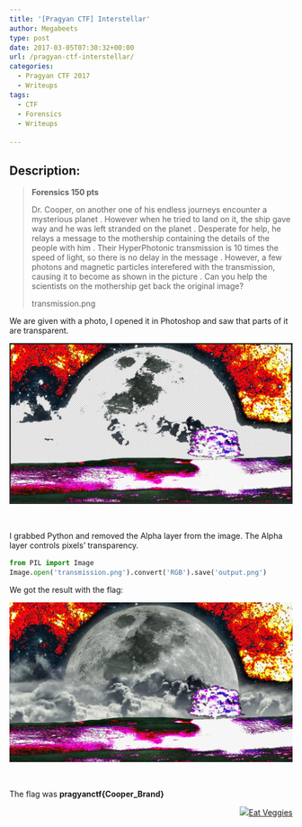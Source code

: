 ```yaml
---
title: '[Pragyan CTF] Interstellar'
author: Megabeets
type: post
date: 2017-03-05T07:30:32+00:00
url: /pragyan-ctf-interstellar/
categories:
  - Pragyan CTF 2017
  - Writeups
tags:
  - CTF
  - Forensics
  - Writeups

---
```

## Description:

> **Forensics 150 pts**
> 
> Dr. Cooper, on another one of his endless journeys encounter a mysterious planet . However when he tried to land on it, the ship gave way and he was left stranded on the planet . Desperate for help, he relays a message to the mothership containing the details of the people with him . Their HyperPhotonic transmission is 10 times the speed of light, so there is no delay in the message . However, a few photons and magnetic particles interefered with the transmission, causing it to become as shown in the picture . Can you help the scientists on the mothership get back the original image?
> 
> transmission.png

We are given with a photo, I opened it in Photoshop and saw that parts of it are transparent.

<img src="./Interstellar_transmission.png" /> 

&nbsp;

I grabbed Python and removed the Alpha layer from the image. The Alpha layer controls pixels&#8217; transparency.

```python
from PIL import Image
Image.open('transmission.png').convert('RGB').save('output.png')
```


We got the result with the flag:

<img src="./2output-1.png" /> 

&nbsp;

The flag was **pragyanctf{Cooper_Brand}**

<div class="nf-post-footer">
  <p style="text-align: right">
    <a href="https://www.megabeets.net/about.html#vegan"><img src="./megabeets_inline_logo.png" />Eat Veggies</a>
  </p>
</div>